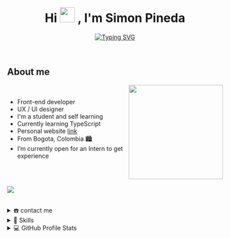 
<h1 align="center"><b>Hi <img src="https://media.giphy.com/media/hvRJCLFzcasrR4ia7z/giphy.gif" width="35"> , I'm Simon Pineda </b></h1>

<p align="center">
  <a href=""><img src="https://readme-typing-svg.demolab.com?font=Fira+Code&weight=900&pause=1000&color=FF6666&center=true&vCenter=true&width=435&lines=Learning+new+things;Front-end+developer;Willing+to+receive+feedback" alt="Typing SVG" /></a>
</p>


<br>



	
## **About me**

<picture> <img align="right" src="https://arquitectos-asociados.netlify.app/imagenes/logo1.svg" width = 220px></picture>

<br>

- Front-end developer
- UX / UI designer
- I'm a student and self learning
- Currently learning TypeScript
- Personal website [link](https://simonpine.com)
- From Bogota, Colombia 🏙
- I’m currently open for an Intern to get experience

<br><br>

<img src="https://user-images.githubusercontent.com/73097560/115834477-dbab4500-a447-11eb-908a-139a6edaec5c.gif"><br><br>

<details>
  <summary>☎️ contact me</summary>
<div>
  <samp>
    <h2 align="left">you can reach me by:</h2>
    <p align="center">
      <br/>
      <a href="https://www.linkedin.com/in/simon-pineda-0b8abb251/" 	target="blank"><img align="center"
         src="https://img.shields.io/badge/linkedin-%231DA1F2.svg?style=for-the-badge&logo=linkedin&logoColor=white"
         alt="azzar" height="30"/></a>
      <a href="mailto:simonpineda0521@gmail.com" target="blank"><img align="center"
         src="https://img.shields.io/badge/gmail-EA4335.svg?style=for-the-badge&logo=gmail&logoColor=white"
         alt="azzar" height="30"/></a>
    </p>
  <p align="center">
      <a href="https://www.instagram.com/simonpineda0521/" target="blank"><img align="center"
         src="https://img.shields.io/badge/instagram-%23E4405F.svg?style=for-the-badge&logo=Instagram&logoColor=white"
         alt="azzar" height="30"/></a>
      <a href="https://twitter.com/SimonPine2" target="blank"><img align="center"
         src="https://img.shields.io/badge/twitter-1DA1F2.svg?style=for-the-badge&logo=twitter&logoColor=white"
         alt="azzar" height="30"/></a>
      <br>
    </p>
  </samp>
</div>
</details>

<details>
  <summary>🧮 Skills</summary>
<div>
<samp>
<h2 align="left">Technologies that I handle</h2>
 <p align="center">
    <img src = "https://img.shields.io/badge/JavaScript-323330?style=for-the-badge&logo=javascript&logoColor=F7DF1E" alt = "js" />
  <img src = "https://img.shields.io/badge/HTML5-E34F26?style=for-the-badge&logo=html5&logoColor=white" alt = "html" />
  <img src = "https://img.shields.io/badge/CSS3-1572B6?style=for-the-badge&logo=css3&logoColor=white" alt = "css" />
    <img src = "https://img.shields.io/badge/Sass-CA4094?style=for-the-badge&logo=sass&logoColor=ffffff" alt = "css" />
  <img src = "https://img.shields.io/badge/react_native-%2320232a.svg?style=for-the-badge&logo=react&logoColor=%2361DAFB" alt = "css" />
    <img src = "https://img.shields.io/badge/firebase-orange?style=for-the-badge&logo=firebase&logoColor=ffffff" alt = "css" />
	  <img src = "https://img.shields.io/badge/adobe%20photoshop-%2331A8FF.svg?style=for-the-badge&logo=adobe%20photoshop&logoColor=white" alt = "photoshop" />
  <img src = "https://img.shields.io/badge/adobe%20illustrator-%23FF9A00.svg?style=for-the-badge&logo=adobe%20illustrator&logoColor=white" alt = "illustrator" />
    <img src = "https://img.shields.io/badge/After%20effects-purple?style=for-the-badge&logo=adobe%20after%20effects&logoColor=ffffff" alt = "photoshop" />
	  <img src = "https://img.shields.io/badge/bootstrap-%23563D7C.svg?style=for-the-badge&logo=bootstrap&logoColor=white" alt = "bootstrap5" />
  </p>
<h2 align="left">Technologies that I am learning</h2>
 <p align="center">
     <img src = "https://img.shields.io/badge/figma-%23F24E1E.svg?style=for-the-badge&logo=figma&logoColor=white" alt = "figma" />
  <img src = "https://img.shields.io/badge/TypeScript-007ACC?style=for-the-badge&logo=typescript&logoColor=white" alt = "ts" />
  <img src = "https://img.shields.io/badge/python-blue?style=for-the-badge&logo=python&logoColor=ffffff" alt = "css" />
  </p>
 </samp>
</div>
</details>
  
<details> 
  <summary>💻 GitHub Profile Stats</summary>
  <div>
  <samp>
    <h2 align="center"> Github stats </h2>
      <br/>
    <details open>
  <summary><h3>Languages</h3></summary>
            <p align="center">
        <a href="https://github.com/simonpine/">
          <img src="https://github-readme-stats.vercel.app/api/top-langs/?username=simonpine&langs_count=6&theme=dracula&layout=compact&hide_border=true"
          alt=" " /></a>
      </p>
        <p align="center">
          <a href="https://github.com/simonpine/">
          <img width="45%" src="https://github-profile-summary-cards.vercel.app/api/cards/repos-per-language?username=simonpine&theme=dracula&layout=compact&hide_border=true"
          alt="1999AZZAR :: Top Langs by repo" />
          <img width="45%" src="https://github-profile-summary-cards.vercel.app/api/cards/most-commit-language?username=simonpine&theme=dracula&layout=compact&hide_border=true"
          alt="1999AZZAR :: Top Langs by commit" />
          </a>
        </p>
</details>
    <details open>
  <summary><h3>stasistic</h3></summary>
        <p align="center">
          <a href="https://github.com/simonpine/">
          <img width="49.5%" src="https://github-readme-stats.vercel.app/api?username=simonpine&show_icons=true&theme=dracula&hide_border=true" />
          <img width="49.5%" src="https://github-readme-streak-stats.herokuapp.com/?user=simonpine&theme=dracula&hide_border=true" />
          </a>
       </p>
     <br>
     </samp>
  </div>    
</details>
